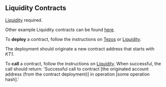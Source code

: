 ## Liquidity Contracts

[Liquidity](http://www.liquidity-lang.org/) required.

Other example Liquidity contracts can be found [here](https://github.com/OCamlPro/liquidity/tree/next/tests/others).

To **deploy** a contract, follow the instructions on [Tezos](https://tezos.gitlab.io/alphanet/introduction/howtouse.html#originated-accounts-and-contracts) or [Liquidity](http://www.liquidity-lang.org/doc/usage/index.html#deploying-a-contract).

The deployment should originate a new contract address that starts with *KT1*.

To **call** a contract, follow the instructions on [Liquidity](http://www.liquidity-lang.org/doc/usage/index.html#calling-a-contract).  When successful, the call should return: 'Successful call to contract [the originated account address (from the contract deployment)] in operation [some operation hash].'
